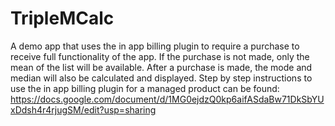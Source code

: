 # TripleMCalc
A demo app that uses the in app billing plugin to require a purchase to receive full functionality of the app.
If the purchase is not made, only the mean of the list will be available.
After a purchase is made, the mode and median will also be calculated and displayed. 
Step by step instructions to use the in app billing plugin for a managed product can be found:
https://docs.google.com/document/d/1MG0ejdzQ0kp6aifASdaBw71DkSbYUxDdsh4r4rjugSM/edit?usp=sharing
